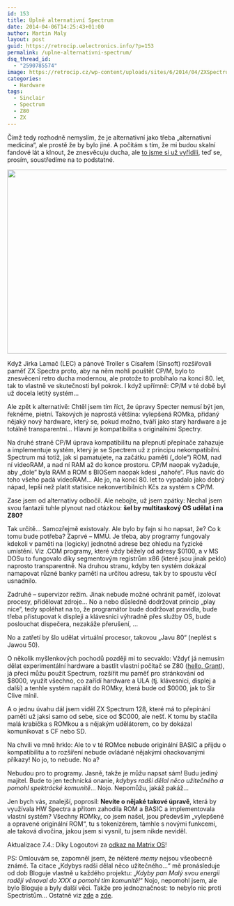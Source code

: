 ```yaml
---
id: 153
title: Úplně alternativní Spectrum
date: 2014-04-06T14:25:43+01:00
author: Martin Maly
layout: post
guid: https://retrocip.uelectronics.info/?p=153
permalink: /uplne-alternativni-spectrum/
dsq_thread_id:
  - "2590785574"
image: https://retrocip.cz/wp-content/uploads/sites/6/2014/04/ZXSpectrum48k-1140x198.jpg
categories:
  - Hardware
tags:
  - Sinclair
  - Spectrum
  - Z80
  - ZX
---
```

Čímž tedy rozhodně nemyslím, že je alternativní jako třeba &#8222;alternativní medicína&#8220;, ale prostě že by bylo jiné. A počítám s tím, že mi budou skalní fandové lát a klnout, že znesvěcuju ducha, ale [to jsme si už vyřídili](https://retrocip.uelectronics.info/retro-duch/ "Retro duch"), teď se, prosím, soustředíme na to podstatné.

<a href="https://retrocip.uelectronics.info/uplne-alternativni-spectrum/zxspectrum128/" rel="attachment wp-att-155"><img loading="lazy" class="aligncenter size-full wp-image-155" alt="" src="https://retrocip.uelectronics.info/wp-content/uploads/sites/6/2014/04/zx+spectrum+128.png" width="564" height="422" /></a>

<!--more-->Když Jirka Lamač (LEC) a pánové Troller s Císařem (Sinsoft) rozšiřovali paměť ZX Spectra proto, aby na něm mohli pouštět CP/M, bylo to znesvěcení retro ducha modernou, ale protože to probíhalo na konci 80. let, tak to vlastně ve skutečnosti byl pokrok. I když upřímně: CP/M v té době byl už docela letitý systém&#8230;

Ale zpět k alternativě: Chtěl jsem tím říct, že úpravy Specter nemusí být jen, řekněme, pietní. Takových je naprostá většina: vylepšená ROMka, přidaný nějaký nový hardware, který se, pokud možno, tváří jako starý hardware a je totálně transparentní&#8230; Hlavní je kompatibilita s originálními Spectry.

Na druhé straně CP/M úprava kompatibilitu na přepnutí přepínače zahazuje a implementuje systém, který je se Spectrem už z principu nekompatibilní. Spectrum má totiž, jak si pamatujete, na začátku paměti (&#8222;dole&#8220;) ROM, nad ní videoRAM, a nad ní RAM až do konce prostoru. CP/M naopak vyžaduje, aby &#8222;dole&#8220; byla RAM a ROM s BIOSem naopak kdesi &#8222;nahoře&#8220;. Plus navíc do toho všeho padá videoRAM&#8230; Ale jo, na konci 80. let to vypadalo jako dobrý nápad, lepší než platit statisíce nekonvertibilních Kčs za systém s CP/M.

Zase jsem od alternativy odbočil. Ale nebojte, už jsem zpátky: Nechal jsem svou fantazii tuhle plynout nad otázkou: **šel by multitaskový OS udělat i na Z80?**

Tak určitě&#8230; Samozřejmě existovaly. Ale bylo by fajn si ho napsat, že? Co k tomu bude potřeba? Zaprvé &#8211; MMU. Je třeba, aby programy fungovaly kdekoli v paměti na (logicky) jednotné adrese bez ohledu na fyzické umístění. Viz .COM programy, které vždy běžely od adresy $0100, a v MS DOSu to fungovalo díky segmentovým registrům x86 (které jsou jinak peklo) naprosto transparentně. Na druhou stranu, kdyby ten systém dokázal namapovat různé banky paměti na určitou adresu, tak by to spoustu věcí usnadnilo.

Zadruhé &#8211; supervizor režim. Jinak nebude možné ochránit paměť, izolovat procesy, přidělovat zdroje&#8230; No a nebo důsledně dodržovat princip &#8222;play nice&#8220;, tedy spoléhat na to, že programátor bude dodržovat pravidla, bude třeba přistupovat k displeji a klávesnici výhradně přes služby OS, bude poslouchat dispečera, nezakáže přerušení, &#8230;

No a zatřetí by šlo udělat virtuální procesor, takovou &#8222;Javu 80&#8220; (neplést s Jawou 50).

O několik myšlenkových pochodů později mi to secvaklo: Vždyť já nemusím dělat experimentální hardware a bastlit vlastní počítač se Z80 ([hello, Grant](https://searle.hostei.com/grant/cpm/index.html)), já přeci můžu použít Spectrum, rozšířit mu paměť pro stránkování od $8000, využít všechno, co zařídí hardware a ULA (tj. klávesnici, displej a další) a tenhle systém napálit do ROMky, která bude od $0000, jak to Sir Clive mínil.

A o jednu úvahu dál jsem viděl ZX Spectrum 128, které má to přepínání paměti už jaksi samo od sebe, sice od $C000, ale nešť. K tomu by stačila malá krabička s ROMkou a s nějakým udělátorem, co by dokázal komunikovat s CF nebo SD.

Na chvíli ve mně hrklo: Ale to v té ROMce nebude originální BASIC a přijdu o kompatibilitu a to rozšíření nebude ovládané nějakými ohackovanými příkazy! No jo, to nebude. No a?

Nebudou pro to programy. Jasně, takže je můžu napsat sám! Budu jediný majitel. Bude to jen technická onanie, _kdybys radši dělal něco užitečného a pomohl spektrácké komunitě_&#8230; Nojo. Nepomůžu, jakáž pakáž&#8230;

Jen bych vás, znalejší, poprosil: **Nevíte o nějaké takové úpravě**, která by využívala HW Spectra a přitom zahodila ROM a BASIC a implementovala vlastní systém? Všechny ROMky, co jsem našel, jsou především &#8222;vylepšené a opravené originální ROM&#8220;, tu s tokenizérem, támhle s novými funkcemi, ale taková divočina, jakou jsem si vysnil, tu jsem nikde neviděl.

Aktualizace 7.4.: Díky Logoutovi za [odkaz na Matrix OS](https://clanky.1-2-8.net/2009/09/z-archivu-mb-maniax-matrix-os.html)!

PS: Omlouvám se, zapomněl jsem, že některé _memy_ nejsou všeobecně známé. Ta citace &#8222;Kdybys radši dělal něco užitečného&#8230;&#8220; mě pronásleduje od dob Bloguje vlastně u každého projektu: &#8222;_Kdyby pan Malý svou energii raději věnoval do XXX a pomohl tím komunitě!_&#8220; Nojo, nepomohl jsem, ale bylo Bloguje a byly další věci. Takže pro jednoznačnost: to nebylo nic proti Spectristům&#8230; Ostatně viz [zde](https://www.misantrop.info/retrotyden/#comment-1139363855) a [zde](https://www.misantrop.info/mam-rad-proroctvi).